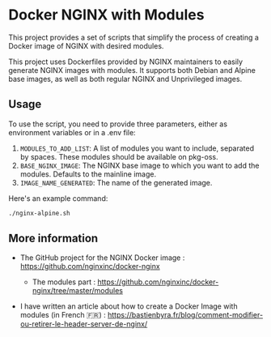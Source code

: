 # Docker NGINX with Modules

This project provides a set of scripts that simplify the process of creating a Docker image of NGINX with desired modules.

This project uses Dockerfiles provided by NGINX maintainers to easily generate NGINX images with modules. It supports both Debian and Alpine base images, as well as both regular NGINX and Unprivileged images.

## Usage

To use the script, you need to provide three parameters, either as environment variables or in a .env file:

1. `MODULES_TO_ADD_LIST`: A list of modules you want to include, separated by spaces. These modules should be available on pkg-oss.
2. `BASE_NGINX_IMAGE`: The NGINX base image to which you want to add the modules. Defaults to the mainline image.
3. `IMAGE_NAME_GENERATED`: The name of the generated image.

Here's an example command:

```bash
./nginx-alpine.sh
```

## More information

- The GitHub project for the NGINX Docker image : https://github.com/nginxinc/docker-nginx
    - The modules part : https://github.com/nginxinc/docker-nginx/tree/master/modules

- I have written an article about how to create a Docker Image with modules (in French 🇫🇷) : https://bastienbyra.fr/blog/comment-modifier-ou-retirer-le-header-server-de-nginx/